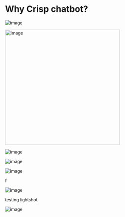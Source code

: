 # Why Crisp chatbot?

![image](https://github.com/StubbornDeer/enum-docs-nextra/assets/91156314/6ba481da-8ebb-41f6-b9d5-db051dca1153)

<img width="374" alt="image" src="https://github.com/StubbornDeer/enum-docs-nextra/assets/91156314/6a1b325f-1404-45dc-ae01-55f69e366e38">

![image](https://github.com/StubbornDeer/enum-docs-nextra/assets/91156314/f3ad8afb-0fc4-4b01-92bc-d23d2815adc9)

![image](https://github.com/StubbornDeer/enum-docs-nextra/assets/91156314/aa50a25e-10c1-4be6-a70a-57e8b4548347)

![image](https://github.com/StubbornDeer/enum-docs-nextra/assets/91156314/656079d7-f0cc-411d-b7c8-60b9ce5a03f8)

f

![image](https://github.com/StubbornDeer/enum-docs-nextra/assets/91156314/b1fd295a-291a-4ef8-b9ea-802ca7d7397f)

testing lightshot

![image](https://github.com/StubbornDeer/enum-docs-nextra/assets/91156314/e3ba8aa8-21f2-496f-a6d4-fc0a1c1fc321)
